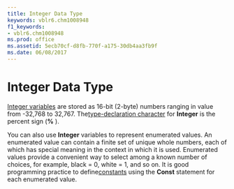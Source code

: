 ```yaml
---
title: Integer Data Type
keywords: vblr6.chm1008948
f1_keywords:
- vblr6.chm1008948
ms.prod: office
ms.assetid: 5ecb70cf-d8fb-770f-a175-30db4aa3fb9f
ms.date: 06/08/2017
---
```



# Integer Data Type

[Integer variables](vbe-glossary.md) are stored as 16-bit (2-byte) numbers ranging in value from -32,768 to 32,767. The[type-declaration character](vbe-glossary.md) for **Integer** is the percent sign (**%** ).

You can also use  **Integer** variables to represent enumerated values. An enumerated value can contain a finite set of unique whole numbers, each of which has special meaning in the context in which it is used. Enumerated values provide a convenient way to select among a known number of choices, for example, black = 0, white = 1, and so on. It is good programming practice to define[constants](vbe-glossary.md) using the **Const** statement for each enumerated value.

